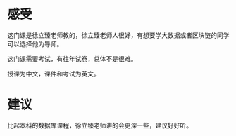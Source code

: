 # 感受

这门课是徐立臻老师教的，徐立臻老师人很好，有想要学大数据或者区块链的同学可以选择他为导师。

这门课需要考试，有往年试卷，总体不是很难。

授课为中文，课件和考试为英文。

# 建议

比起本科的数据库课程，徐立臻老师讲的会更深一些，建议好好听。
